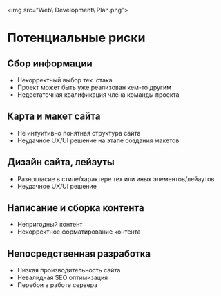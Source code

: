 <img src=“Web\ Development\ Plan.png”>

# Потенциальные риски

## Сбор информации

- Некорректный выбор тех. стака
- Проект может быть уже реализован кем-то другим
- Недостаточная квалификация члена команды проекта

## Карта и макет сайта

- Не интуитивно понятная структура сайта
- Неудачное UX/UI решение на этапе создания макетов

## Дизайн сайта, лейауты

- Разногласие в стиле/характере тех или иных элементов/лейаутов
- Неудачное UX/UI решение

## Написание и сборка контента

- Непригодный контент
- Некорректное форматирование контента

## Непосредственная разработка

- Низкая производительность сайта
- Невалидная SEO оптимизация
- Перебои в работе сервера
